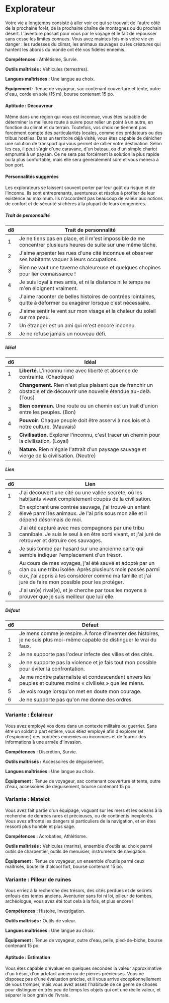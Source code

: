 
<!--Items-->

# <!--Name-->Explorateur<!--/Name-->

Votre vie a longtemps consisté à aller voir ce qui se trouvait de l'autre côté de la prochaine forêt, de la prochaine chaîne de montagnes ou du prochain désert. L'aventure passait pour vous par le voyage et le fait de repousser sans cesse les limites connues. Vous avez maintes fois mis votre vie en danger : les rudesses du climat, les animaux sauvages ou les créatures qui hantent les abords du monde ont été vos fidèles ennemis.

**Compétences :** Athlétisme, Survie.

**Outils maîtrisés :** Véhicules (terrestres).

**Langues maîtrisées :** Une langue au choix.

**Équipement :** Tenue de voyageur, sac contenant couverture et tente, outre d'eau, corde en soie (15 m), bourse contenant 15 po.

<!--Generic-->

#### <!--Name-->Aptitude : Découvreur<!--/Name-->

Même dans une région qui vous est inconnue, vous êtes capable de déterminer la meilleure route à suivre pour relier un point à un autre, en fonction du climat et du terrain. Toutefois, vos choix ne tiennent pas forcément compte des particularités locales, comme des prédateurs ou des tribus hostiles. Dans un territoire déjà visité, vous êtes capable de dénicher une solution de transport qui vous permet de rallier votre destination. Selon les cas, il peut s'agir d'une caravane, d'un bateau, ou d'un simple chariot emprunté à un paysan. Ce ne sera pas forcément la solution la plus rapide ou la plus confortable, mais elle sera généralement sûre et vous mènera à bon port.

<!--/Generic-->

<!--Items-->

#### <!--Name-->Personnalités suggérées<!--/Name-->

Les explorateurs se laissent souvent porter par leur goût du risque et de l'inconnu. Ils sont entreprenants, aventureux et résolus à profiter de leur existence au maximum. Ils n'accordent pas beaucoup de valeur aux notions de confort et de sécurité si chères à la plupart de leurs congénères.

<!--Generic-->

##### <!--Name-->Trait de personnalité<!--/Name-->

|d8|Trait de personnalité|
|---|---|
|1|Je ne tiens pas en place, et il m'est impossible <!--br-->de me concentrer plusieurs heures de suite sur <!--br-->une même tâche.|
|2|J'aime arpenter les rues d'une cité inconnue <!--br-->et observer ses habitants vaquer à leurs <!--br-->occupations.|
|3|Rien ne vaut une taverne chaleureuse et <!--br-->quelques chopines pour lier connaissance !|
|4|Je suis loyal à mes amis, et ni la distance ni le <!--br-->temps ne m'en éloignent vraiment.|
|5|J'aime raconter de belles histoires de contrées <!--br-->lointaines, quitte à déformer ou exagérer <!--br-->lorsque c'est nécessaire.|
|6|J'aime sentir le vent sur mon visage et la <!--br-->chaleur du soleil sur ma peau.|
|7|Un étranger est un ami qui m'est encore <!--br-->inconnu.|
|8|Je ne refuse jamais un nouveau défi.|

<!--/Generic-->

<!--Generic-->

##### <!--Name-->Idéal<!--/Name-->

|d6|Idéal|
|---|---|
|1|**Liberté.** L'inconnu rime avec liberté et absence <!--br-->de contrainte. (Chaotique)|
|2|**Changement.** Rien n'est plus plaisant que <!--br-->de franchir un obstacle et de découvrir une <!--br-->nouvelle étendue au-delà. (Tous)|
|3|**Bien commun.** Une route ou un chemin est un <!--br-->trait d'union entre les peuples. (Bon)|
|4|**Pouvoir.** Chaque peuple doit être asservi à nos <!--br-->lois et à notre culture. (Mauvais)|
|5|**Civilisation.** Explorer l'inconnu, c'est tracer un <!--br-->chemin pour la civilisation. (Loyal)|
|6|**Nature.** Rien n'égale l'attrait d'un paysage <!--br-->sauvage et vierge de la civilisation. (Neutre)|

<!--/Generic-->

<!--Generic-->

##### <!--Name-->Lien<!--/Name-->

|d6|Lien|
|---|---|
|1|J'ai découvert une cité ou une vallée secrète, où <!--br-->les habitants vivent complètement coupés de <!--br-->la civilisation.|
|2|En explorant une contrée sauvage, j'ai trouvé <!--br-->un enfant élevé parmi les animaux. Je l'ai pris <!--br-->sous mon aile et il dépend désormais de moi.|
|3|J'ai été capturé avec mes compagnons par une <!--br-->tribu cannibale. Je suis le seul à en être sorti <!--br-->vivant, et j'ai juré de retrouver et détruire ces <!--br-->sauvages.|
|4|Je suis tombé par hasard sur une ancienne <!--br-->carte qui semble indiquer l'emplacement d'un <!--br-->trésor.|
|5|Au cours de mes voyages, j'ai été sauvé et <!--br-->adopté par un clan ou une tribu isolée. Après <!--br-->plusieurs mois passés parmi eux, j'ai appris à <!--br-->les considérer comme ma famille et j'ai juré de <!--br-->faire mon possible pour les protéger.|
|6|J'ai un(e) rival(e), et je cherche par tous les <!--br-->moyens à prouver que je suis meilleur que lui/ <!--br-->elle.|

<!--/Generic-->

<!--Generic-->

##### <!--Name-->Défaut<!--/Name-->

|d6|Défaut|
|---|---|
|1|Je mens comme je respire. À force d'inventer <!--br-->des histoires, je ne suis plus moi-même capable <!--br-->de distinguer le vrai du faux.|
|2|Je ne supporte pas l'odeur infecte des villes et <!--br-->des cités.|
|3|Je ne supporte pas la violence et je fais tout <!--br-->mon possible pour éviter la confrontation.|
|4|Je me montre paternaliste et condescendant <!--br-->envers les peuples et cultures moins « civilisés » <!--br-->que les miens.|
|5|Je vois rouge lorsqu'on met en doute mon <!--br-->courage.|
|6|Je ne supporte pas qu'on me donne des ordres.|

<!--/Generic-->

<!--/Items-->

<!--Generic-->

### <!--Name-->Variante : Éclaireur<!--/Name-->

Vous avez employé vos dons dans un contexte militaire ou guerrier. Sans être un soldat à part entière, vous étiez employé afin d'explorer (et d'espionner) des contrées ennemies ou inconnues et de fournir des informations à une armée d'invasion.

**Compétences :** Discrétion, Survie.

**Outils maîtrisés :** Accessoires de déguisement.

**Langues maîtrisées :** Une langue au choix.

**Équipement :** Tenue de voyageur, sac contenant couverture et tente, outre d'eau, accessoires de déguisement, bourse contenant 15 po.

<!--/Generic-->

<!--Generic-->

### <!--Name-->Variante : Matelot<!--/Name-->

Vous avez fait partie d'un équipage, voguant sur les mers et les océans à la recherche de denrées rares et précieuses, ou de continents inexplorés. Vous avez affronté les dangers si particuliers de la navigation, et en êtes ressorti plus humble et plus sage.

**Compétences :** Acrobaties, Athlétisme.

**Outils maîtrisés :** Véhicules (marins), ensemble d'outils au choix parmi outils de charpentier, outils de menuisier, instruments de navigation.

**Équipement :** Tenue de voyageur, un ensemble d'outils parmi ceux maîtrisés, bouteille d'alcool fort, bourse contenant 15 po.

<!--/Generic-->

<!--Items-->

### <!--Name-->Variante : Pilleur de ruines<!--/Name-->

Vous erriez à la recherche des trésors, des cités perdues et de secrets enfouis des temps anciens. Aventurier sans foi ni loi, pilleur de tombes, archéologue, vous avez été tout cela à la fois, et plus encore !

**Compétences :** Histoire, Investigation.

**Outils maîtrisés :** Outils de voleur.

**Langues maîtrisées :** Une langue au choix.

**Équipement :** Tenue de voyageur, outre d'eau, pelle, pied-de-biche, bourse contenant 15 po.

<!--Generic-->

#### <!--Name-->Aptitude : Estimation<!--/Name-->

Vous êtes capable d'évaluer en quelques secondes la valeur approximative d'un trésor, d'un artefact ancien ou de pierres précieuses. Vous ne disposez pas d'une évaluation précise, et il vous arrive exceptionnellement de vous tromper, mais vous avez assez l'habitude de ce genre de choses pour distinguer en très peu de temps les objets qui ont une réelle valeur, et séparer le bon grain de l'ivraie.

<!--/Generic-->

<!--/Items-->

<!--/Items-->
